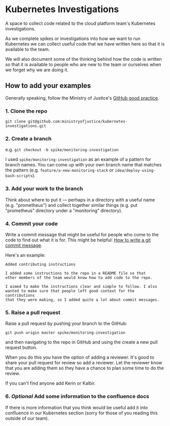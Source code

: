 # Kubernetes Investigations

A space to collect code related to the cloud platform team's Kubernetes investigations.

As we complete spikes or investigations into how we want to run Kubernetes we can collect useful code that we have written here so that it is available to the team.

We will also document some of the thinking behind how the code is written so that it is available to people who are new to the team or ourselves when we forget why we are doing it.

## How to add your examples

Generally speaking, follow the Ministry of Justice's [GitHub good practice]().

### 1. Clone the repo

```
git clone git@github.com:ministryofjustice/kubernetes-investigations.git
```

### 2. Create a branch

e.g. `git checkout -b spike/monitoring-investigation`

I used `spike/monitoring-investigation` as an example of a pattern for branch names. You can come up with your own branch name that matches the pattern (e.g. `feature/a-new-monitoring-stack` or `idea/deploy-using-bash-scripts`).

### 3. Add your work to the branch

Think about where to put it &mdash; perhaps in a directory with a useful name (e.g. "prometheus") and collect together similar things (e.g. put "prometheus" directory under a "monitoring" directory).

### 4. Commit your code

Write a commit message that might be useful for people who come to the code to find out what it is for. This might be helpful: [How to write a git commit message](https://chris.beams.io/posts/git-commit/).

Here's an example:

```
Added contributing instructions

I added some instructions to the repo in a README file so that
other members of the team would know how to add code to the repo.

I aimed to make the instructions clear and simple to follow. I also
wanted to make sure that people left good context for the contributions
that they were making, so I added quite a lot about commit messages.

```

### 5. Raise a pull request

Raise a pull request by pushing your branch to the GitHub:

```
git push origin master spike/monitoring-investigation

```

and then navigating to the repo in GitHub and using the create a new pull request button.

When you do this you have the option of adding a reviewer. It's good to share your pull request for review so add a reviewer. Let the reviewer know that you are adding them so they have a chance to plan some time to do the review.

If you can't find anyone add Kerin or Kalbir.

### 6. *Optional* Add some information to the confluence docs

If there is more information that you think would be useful add it into confluence in our Kubernetes section (sorry for those of you reading this outside of our team).
